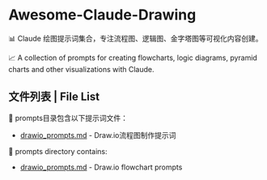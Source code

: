 # Awesome-Claude-Drawing
📊 Claude 绘图提示词集合，专注流程图、逻辑图、金字塔图等可视化内容创建。

📈 A collection of prompts for creating flowcharts, logic diagrams, pyramid charts and other visualizations with Claude.



## 文件列表 | File List

📁 prompts目录包含以下提示词文件：
- [drawio_prompts.md](./prompts/drawio_prompts.md) - Draw.io流程图制作提示词

📁 prompts directory contains:
- [drawio_prompts.md](./prompts/drawio_prompts.md) - Draw.io flowchart prompts


